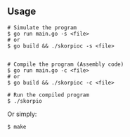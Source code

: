 ## Usage
```console
# Simulate the program
$ go run main.go -s <file>
# or
$ go build && ./skorpioc -s <file>


# Compile the program (Assembly code)
$ go run main.go -c <file>
# or
$ go build && ./skorpioc -c <file>

# Run the compiled program
$ ./skorpio
```
Or simply:
```console
$ make
```
